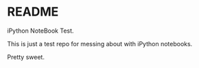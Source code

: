 # README

iPython NoteBook Test.

This is just a test repo for messing about with iPython notebooks.

Pretty sweet.